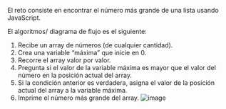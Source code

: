 El reto consiste en encontrar el número más grande de una lista usando JavaScript.

El algoritmos/ diagrama de flujo es el siguiente:

1. Recibe un array de números (de cualquier cantidad).
2. Crea una variable “máxima” que inicie en 0.
3. Recorre el array valor por valor.
4. Pregunta si el valor de la variable máxima es mayor que el valor del número en la posición actual del array.
5. Si la condición anterior es verdadera, asigna el valor de la posición actual del array a la variable máxima.
6. Imprime el número más grande del array.
![image](https://user-images.githubusercontent.com/96605273/189561198-477047ce-7d48-49ba-90c0-f9e737e8f141.png)
